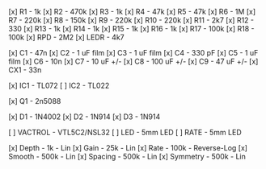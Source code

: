 [x] R1 - 1k
[x] R2 - 470k
[x] R3 - 1k
[x] R4 - 47k
[x] R5 - 47k
[x] R6 - 1M
[x] R7 - 220k
[x] R8 - 150k
[x] R9 - 220k
[x] R10 - 220k
[x] R11 - 2k7
[x] R12 - 330
[x] R13 - 1k
[x] R14 - 1k
[x] R15 - 1k
[x] R16 - 1k
[x] R17 - 100k
[x] R18 - 100k
[x] RPD - 2M2
[x] LEDR - 4k7

[x] C1 - 47n
[x] C2 - 1 uF film
[x] C3 - 1 uF film
[x] C4 - 330 pF
[x] C5 - 1 uF film
[x] C6 - 10n 
[x] C7 - 10 uF +/-
[x] C8 - 100 uF +/-
[x] C9 - 47 uF +/-
[x] CX1 - 33n

[x] IC1 - TL072
[ ] IC2 - TL022

[x] Q1 - 2n5088

[x] D1 - 1N4002
[x] D2 - 1N914
[x] D3 - 1N914

[ ] VACTROL - VTL5C2/NSL32
[ ] LED - 5mm LED
[ ] RATE - 5mm LED

[x] Depth - 1k - Lin
[x] Gain - 25k - Lin
[x] Rate - 100k - Reverse-Log
[x] Smooth - 500k - Lin
[x] Spacing - 500k - Lin
[x] Symmetry - 500k - Lin

